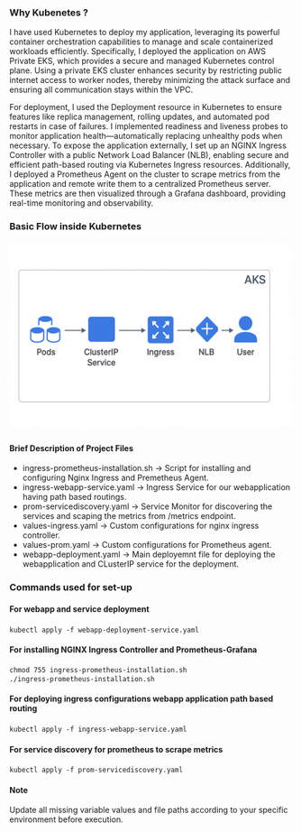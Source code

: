 ### Why Kubenetes ?
I have used Kubernetes to deploy my application, leveraging its powerful container orchestration capabilities to manage and scale containerized workloads efficiently. Specifically, I deployed the application on AWS Private EKS, which provides a secure and managed Kubernetes control plane. Using a private EKS cluster enhances security by restricting public internet access to worker nodes, thereby minimizing the attack surface and ensuring all communication stays within the VPC.

For deployment, I used the Deployment resource in Kubernetes to ensure features like replica management, rolling updates, and automated pod restarts in case of failures. I implemented readiness and liveness probes to monitor application health—automatically replacing unhealthy pods when necessary.
To expose the application externally, I set up an NGINX Ingress Controller with a public Network Load Balancer (NLB), enabling secure and efficient path-based routing via Kubernetes Ingress resources.
Additionally, I deployed a Prometheus Agent on the cluster to scrape metrics from the application and remote write them to a centralized Prometheus server. These metrics are then visualized through a Grafana dashboard, providing real-time monitoring and observability.

### Basic Flow inside Kubernetes
![alt text](image.png)

#### Brief Description of Project Files

- ingress-prometheus-installation.sh -> Script for installing and configuring Nginx Ingress and Premetheus Agent.
- ingress-webapp-service.yaml -> Ingress Service for our webapplication having path based routings.
- prom-servicediscovery.yaml -> Service Monitor for discovering the services and scaping the metrics from /metrics endpoint. 
- values-ingress.yaml -> Custom configurations for nginx ingress controller. 
- values-prom.yaml -> Custom configurations for Prometheus agent.  
- webapp-deployment.yaml -> Main deployemnt file for deploying the webapplication and CLusterIP service for the deployment.

### Commands used for set-up

#### For webapp and service deployment 
``` kubectl apply -f webapp-deployment-service.yaml  ```

#### For installing NGINX Ingress Controller and Prometheus-Grafana
```
chmod 755 ingress-prometheus-installation.sh
./ingress-prometheus-installation.sh

```

#### For deploying ingress configurations webapp application path based routing

``` kubectl apply -f ingress-webapp-service.yaml ```

#### For service discovery for prometheus to scrape metrics
 ``` kubectl apply -f prom-servicediscovery.yaml ```

#### Note
Update all missing variable values and file paths according to your specific environment before execution.
